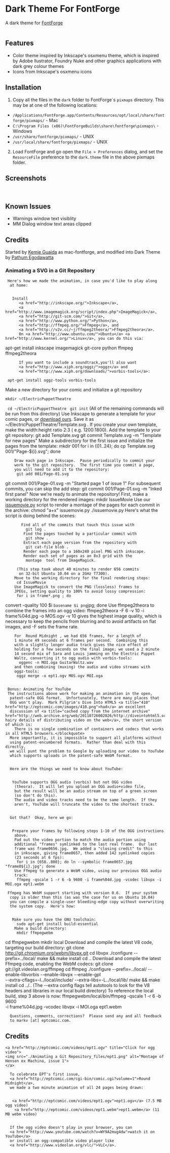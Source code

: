 # Dark Theme For FontForge

A dark theme for [FontForge](http://fontforge.org)

<img src="https://raw.githubusercontent.com/mooniak/mac-fontforge/master/_screenshots/screen_1.png" alt>

## Features

* Color theme inspired by Inkscape's osxmenu theme, which is inspired by Adobe llustrator, Foundry Nuke and other graphics applications with dark grey colour themes
* Icons from Inkscape's osxmenu icons

## Installation

1. Copy all the files in the `dark` folder to FontForge´s `pixmaps` directory. This may be at one of the following locations:

*  `/Applications/FontForge.app/Contents/Resources/opt/local/share/fontforge/pixmaps/` - Mac
*  `C:\Program Files (x86)\FontForgeBuilds\share\fontforge\pixmaps\` - Windows
*  `/usr/share/fontforge/pixmaps/` - UNIX
*  `/usr/local/share/fontforge/pixmaps/` - UNIX

2. Load FontForge and go open the `File > Preferences` dialog, and set the `ResourceFile` preference to the `dark.theme` file in the above pixmaps folder.


## Screenshots

<img src="https://raw.githubusercontent.com/mooniak/mac-fontforge/master/_screenshots/screen_2.png" alt>
<img src="https://raw.githubusercontent.com/mooniak/mac-fontforge/master/_screenshots/screen_3.png" alt>
<img src="https://raw.githubusercontent.com/mooniak/mac-fontforge/master/_screenshots/screen_4.png" alt>

## Known Issues

*  Warnings window text visiblity
*  MM Dialog window text areas clipped


## Credits

Started by [Kemie Guaida](http://www.monolinea.com) as mac-fontforge, and modified into Dark Theme by [Pathum Egodawatta](http://mooniak.com)



### Animating a SVG in a Git Repository



     Here's how we made the animation, in case you'd like to play along
      at home:


       Install
          <a href="http://inkscape.org/">Inkscape</a>,
          <a href="http://www.imagemagick.org/script/index.php">ImageMagick</a>,
          <a href="http://git-scm.com/">Git</a>,
          <a href="http://www.python.org/">Python</a>,
          <a href="http://ffmpeg.org/">Ffmpeg</a>, and
          <a href="http://v2v.cc/~j/ffmpeg2theora/">Ffmpeg2theora</a>.
          On <a href="http://www.ubuntu.com/">Ubuntu</a> <a href="http://www.kernel.org/">Linux</a>, you can do this via:

apt-get install inkscape imagemagick git-core python ffmpeg ffmpeg2theora

          If you want to include a soundtrack,you'll also want
          <a href="http://www.xiph.org/oggz/">oggz</a> and
          <a href="http://www.xiph.org/downloads/">vorbis-tools</a>:


```
 apt-get install oggz-tools vorbis-tools
```


Make a new directory for your comic and initialize a git repository

`mkdir ~/ElectricPuppetTheatre`

` cd ~/ElectricPuppetTheatre`
` git init`
         (All of the remaining commands will be run from this directory)
  Use Inkscape to generate a template for your comic pages, or
        <a href="http://eptcomic.com/images/Template.svg">download ours</a>.  Save it as
         ~/ElectricPuppetTheatre/Template.svg .  If you create your
        own template, make the width:height ratio 2:3 ( e.g.  1200:1800).
        Add the template to your git repository:
         git add Template.svg
git commit Template.svg -m "Template for new pages"
        Make a subdirectory for the first issue and initialize the
        pages from the template:
         mkdir 001
for i in {01..24}; do
  cp Template.svg 001/"Page-${i}.svg";
done

        Draw each page in Inkscape.  Pause periodically to commit your
        work to the git repository.  The first time you commit a page,
        you will need to add it to the repository:
         git add 001/Page-01.svg
git commit 001/Page-01.svg -m "Started page 1 of issue 1"
        For subsequent commits, you can skip the add step:
         git commit 001/Page-01.svg -m "Inked first panel"
        Now we're ready to animate the repository!  First, make
        a working directory for the rendered images:
         mkdir IssueMovie
        Use our <a href="http://eptcomic.com/code/issuemovie.py">issuemovie.py</a>
        script to render a montage of the pages for each commit in
        the archive:
         chmod "a+x" issuemovie.py
./issuemovie.py
        Here's what the script is doing behind the scenes:

           Find all of the commits that touch this issue with
             git log .
            Find the pages touched by a particular commit with
             git show .
            Extract each page version from the repository with
             git cat-file blob .
            Render each page to a 160x240 pixel PNG with inkscape.
            Render each set of pages as an 8x3 grid with the
             montage  tool from ImageMagick.

         (This step took about 40 minutes to render 656 commits
          on 32-bit Ubuntu 10.04 on a 2GHz T7300).
        Move to the working directory for the final rendering steps:
         cd IssueMovie
        Use ImageMagick to convert the PNG (lossless) frames to
        JPEGs, setting quality to 100% to avoid lossy compression:
         for i in frame*.png ; do
  convert -quality 100 $i `basename $i png`jpg;
done
         Use ffmpeg2theora to combine the frames into an ogg video:
          ffmpeg2theora -F 6 -v 10 -i frame%04d.jpg -o MOS.ogv
         -v 10  gives the highest image quality, which is necessary
        to keep the pencils from blurring and to avoid artifacts on flat
        images, and  -F  sets the frame rate.  

        For  Round Midnight , we had 656 frames, for a length of
        1 minute 49 seconds at 6 frames per second.  Combining this
        with a slightly longer audio track gives the nice effect of
        holding for a few seconds on the final image; we used a 2 minute
        14 second mix of Sara and Louis jamming on the Electric Puppet
        Waltz, converting it to ogg audio with vorbis-tools:
          oggenc -n MOI.oga GuitarWaltz.wav
        and then combining (muxing) the audio and video streams with
        oggz-tools:
         oggz merge -o ept1.ogv MOS.ogv MOI.oga


     Bonus: Animating for YouTube
     The instructions above work for making an animation in the open,
      patent-safe OGG format.  Unfortunately, there are many places that
      OGG won't play.  Mark Pilgrim's Dive Into HTML5 <a title="410" href="http://eptcomic.com/images/410.png">had</a> an excellent
      discussion of <a title="cached copy from the internet archive" href="http://web.archive.org/web/20110726002026/http://diveintohtml5.org/video.html">the hairy details of distributing video on the web</a>, the short version of which is:
        There is no single combination of containers and codecs that works in all HTML5 browsers.</blockquote>
      More importantly, it is impossible to support all platforms without
      using patent-encumbered formats.  Rather than deal with this directly,
      we will punt the problem to Google by uploading our video to YouTube
      which supports uploads in the patent-safe WebM format.


      Here are the things we need to know about YouTube:


       YouTube supports OGG audio (vorbis) but not OGG video
        (theora).  It will let you upload an OGG audio+video file,
        but the result will be an audio stream on top of a green screen
        (so don't do this).
        The audio and video tracks need to be the same length.  If they
        aren't, YouTube will truncate the video to the shortest track.


      Got that?  Okay, here we go:


       Prepare your frames by following steps 1-10 of the OGG instructions
        above.
        Pad out the video portion to match the audio portion using
        additional "frames" symlinked to the last real frame.  Our last
        frame was frame0656.jpg.  We added a "closing credit" to this
        in inkscape, giving frame0657, then added 142 symlinked copies
        (23 seconds at 6 fps):
         for i in {658..800}; do ln --symbolic frame0657.jpg "frame0${i}.jpg"; done
        Use Ffmpeg to generate a WebM video, using our previous OGG audio
        track:
         ffmpeg -qscale 1 -r 6 -b 9600 -i frame%04d.jpg -vcodec libvpx -i MOI.oga ept1.webm

     Ffmpeg has WebM support starting with version 0.6.  If your system
      copy is older than this (as was the case for us on Ubuntu 10.04)
      you can compile a single-user bleeding-edge copy without overwriting
      the system copy.  Here's how:


       Make sure you have the GNU toolchain:
         sudo apt-get install build-essential
        Make a build directory:
         mkdir ffmpegwebm
cd ffmpegwebm
mkdir local
        Download and compile the latest V8 code, targeting our build
        directory:
         git clone http://git.chromium.org/webm/libvpx.git
cd libvpx
./configure --prefix=../local/
make &amp;&amp; make install
cd ..
        Download and compile the latest Ffmpeg code, enabling the WebM
        codecs:
         git clone git://git.videolan.org/ffmpeg
cd ffmpeg
./configure --prefix=../local/ --enable-libvorbis --enable-libvpx --enable-gpl \
--extra-cflags=-I../local/include/ --extra-libs=-L../local/lib/
make &amp;&amp; make install
cd ../..
         (The  --extra
          config flags tell autotools to look for the V8 headers and libraries
          in our local build directory)
        To reference the local build, step 3 above is now:
         ffmpegwebm/local/bin/ffmpeg -qscale 1 -r 6 -b 9600 \
-i frame%04d.jpg -vcodec libvpx -i MOI.oga ept1.webm



      Questions, comments, corrections?  Please send any and all feedback
      to markv [at] eptcomic.com.



## Credits
    <a href="http://eptcomic.com/videos/ept1.ogv" title="Click for ogg video">
    <img src="./Animating a Git Repository_files/ept1.png" alt="Montage of Hensen ex Machina, issue 1">
    </a>

      To celebrate EPT's first issue,
      <a href="http://eptcomic.com/cgi-bin/comic.cgi?volume=1">Round Midnight</a>,
      we made a two minute animation of all 24 pages being drawn:


       <a href="http://eptcomic.com/videos/ept1.ogv">ept1.ogv</a> (7.5 MB ogg video)
        <a href="http://eptcomic.com/videos/ept1.webm">ept1.webm</a> (11 MB webm video)


      If the ogg video doesn't play in your browser, you can
      <a href="http://www.youtube.com/watch?v=WY9A2mug4dw">watch it on YouTube</a>
      or install an ogg-compatible video player like
      <a href="http://www.videolan.org/vlc/">VLC</a>.
